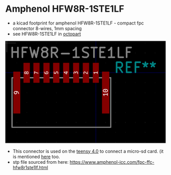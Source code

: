 # Amphenol HFW8R-1STE1LF
* a kicad footprint for amphenol HFW8R-1STE1LF - compact fpc connector 8-wires, 1mm spacing
* see HFW8R-1STE1LF in [octopart](https://octopart.com/hfw8r-1ste1lf-amphenol+icc-90335451?r=sp&s=5qMbWiLUREO7aaNVjMOubg#)

![HFW8R-1STE1LF](images/HFW8R-1STE1LF.png)

* This connector is used on the [teensy 4.0](https://www.pjrc.com/store/teensy40.html) to connect a micro-sd card. (it is mentioned [here](https://www.pjrc.com/breakout-board-for-teensy-4-0/) too.
* stp file sourced from here: https://www.amphenol-icc.com/fpc-ffc-hfw8r1ste1lf.html
